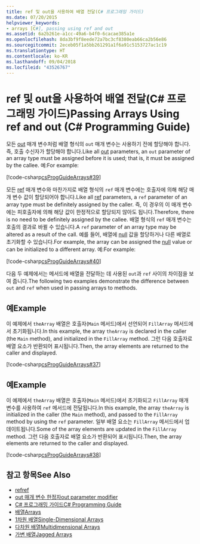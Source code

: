 ```yaml
---
title: ref 및 out을 사용하여 배열 전달(C# 프로그래밍 가이드)
ms.date: 07/20/2015
helpviewer_keywords:
- arrays [C#], passing using ref and out
ms.assetid: 6a2b261e-a1cc-49a6-b4f0-6cacae385a1e
ms.openlocfilehash: 8da3bf9f8eede72a7bc3cf8380eab66ca2b56e86
ms.sourcegitcommit: 2eceb05f1a5bb261291a1f6a91c5153727ac1c19
ms.translationtype: HT
ms.contentlocale: ko-KR
ms.lasthandoff: 09/04/2018
ms.locfileid: "43526767"
---
```

# <a name="passing-arrays-using-ref-and-out-c-programming-guide"></a><span data-ttu-id="7458c-102">ref 및 out을 사용하여 배열 전달(C# 프로그래밍 가이드)</span><span class="sxs-lookup"><span data-stu-id="7458c-102">Passing Arrays Using ref and out (C# Programming Guide)</span></span>

<span data-ttu-id="7458c-103">모든 [out](../../../csharp/language-reference/keywords/out-parameter-modifier.md) 매개 변수처럼 배열 형식의 `out` 매개 변수는 사용하기 전에 할당해야 합니다. 즉, 호출 수신자가 할당해야 합니다.</span><span class="sxs-lookup"><span data-stu-id="7458c-103">Like all [out](../../../csharp/language-reference/keywords/out-parameter-modifier.md) parameters, an `out` parameter of an array type must be assigned before it is used; that is, it must be assigned by the callee.</span></span> <span data-ttu-id="7458c-104">예:</span><span class="sxs-lookup"><span data-stu-id="7458c-104">For example:</span></span>  
  
 [!code-csharp[csProgGuideArrays#39](../../../csharp/programming-guide/arrays/codesnippet/CSharp/passing-arrays-using-ref-and-out_1.cs)]  
  
 <span data-ttu-id="7458c-105">모든 [ref](../../../csharp/language-reference/keywords/ref.md) 매개 변수와 마찬가지로 배열 형식의 `ref` 매개 변수에는 호출자에 의해 해당 매개 변수 값이 할당되어야 합니다.</span><span class="sxs-lookup"><span data-stu-id="7458c-105">Like all [ref](../../../csharp/language-reference/keywords/ref.md) parameters, a `ref` parameter of an array type must be definitely assigned by the caller.</span></span> <span data-ttu-id="7458c-106">즉, 이 경우의 이 매개 변수에는 피호출자에 의해 해당 값이 한정적으로 할당되지 않아도 됩니다.</span><span class="sxs-lookup"><span data-stu-id="7458c-106">Therefore, there is no need to be definitely assigned by the callee.</span></span> <span data-ttu-id="7458c-107">배열 형식의 `ref` 매개 변수는 호출의 결과로 바뀔 수 있습니다.</span><span class="sxs-lookup"><span data-stu-id="7458c-107">A `ref` parameter of an array type may be altered as a result of the call.</span></span> <span data-ttu-id="7458c-108">예를 들어, 배열에 [null](../../../csharp/language-reference/keywords/null.md) 값을 할당하거나 다른 배열로 초기화할 수 있습니다.</span><span class="sxs-lookup"><span data-stu-id="7458c-108">For example, the array can be assigned the [null](../../../csharp/language-reference/keywords/null.md) value or can be initialized to a different array.</span></span> <span data-ttu-id="7458c-109">예:</span><span class="sxs-lookup"><span data-stu-id="7458c-109">For example:</span></span>  
  
 [!code-csharp[csProgGuideArrays#40](../../../csharp/programming-guide/arrays/codesnippet/CSharp/passing-arrays-using-ref-and-out_2.cs)]  
  
 <span data-ttu-id="7458c-110">다음 두 예제에서는 메서드에 배열을 전달하는 데 사용된 `out`과 `ref` 사이의 차이점을 보여 줍니다.</span><span class="sxs-lookup"><span data-stu-id="7458c-110">The following two examples demonstrate the difference between `out` and `ref` when used in passing arrays to methods.</span></span>  
  
## <a name="example"></a><span data-ttu-id="7458c-111">예</span><span class="sxs-lookup"><span data-stu-id="7458c-111">Example</span></span>

 <span data-ttu-id="7458c-112">이 예제에서 `theArray` 배열은 호출자(`Main` 메서드)에서 선언되어 `FillArray` 메서드에서 초기화됩니다.</span><span class="sxs-lookup"><span data-stu-id="7458c-112">In this example, the array `theArray` is declared in the caller (the `Main` method), and initialized in the `FillArray` method.</span></span> <span data-ttu-id="7458c-113">그런 다음 호출자로 배열 요소가 반환되어 표시됩니다.</span><span class="sxs-lookup"><span data-stu-id="7458c-113">Then, the array elements are returned to the caller and displayed.</span></span>  
  
 [!code-csharp[csProgGuideArrays#37](../../../csharp/programming-guide/arrays/codesnippet/CSharp/passing-arrays-using-ref-and-out_3.cs)]

## <a name="example"></a><span data-ttu-id="7458c-114">예</span><span class="sxs-lookup"><span data-stu-id="7458c-114">Example</span></span>

 <span data-ttu-id="7458c-115">이 예제에서 `theArray` 배열은 호출자(`Main` 메서드)에서 초기화되고 `FillArray` 매개 변수를 사용하여 `ref` 메서드에 전달됩니다.</span><span class="sxs-lookup"><span data-stu-id="7458c-115">In this example, the array `theArray` is initialized in the caller (the `Main` method), and passed to the `FillArray` method by using the `ref` parameter.</span></span> <span data-ttu-id="7458c-116">일부 배열 요소는 `FillArray` 메서드에서 업데이트됩니다.</span><span class="sxs-lookup"><span data-stu-id="7458c-116">Some of the array elements are updated in the `FillArray` method.</span></span> <span data-ttu-id="7458c-117">그런 다음 호출자로 배열 요소가 반환되어 표시됩니다.</span><span class="sxs-lookup"><span data-stu-id="7458c-117">Then, the array elements are returned to the caller and displayed.</span></span>  
  
 [!code-csharp[csProgGuideArrays#38](../../../csharp/programming-guide/arrays/codesnippet/CSharp/passing-arrays-using-ref-and-out_4.cs)]  
  
## <a name="see-also"></a><span data-ttu-id="7458c-118">참고 항목</span><span class="sxs-lookup"><span data-stu-id="7458c-118">See Also</span></span>

- [<span data-ttu-id="7458c-119">ref</span><span class="sxs-lookup"><span data-stu-id="7458c-119">ref</span></span>](../../../csharp/language-reference/keywords/ref.md)  
- [<span data-ttu-id="7458c-120">out 매개 변수 한정자</span><span class="sxs-lookup"><span data-stu-id="7458c-120">out parameter modifier</span></span>](../../../csharp/language-reference/keywords/out-parameter-modifier.md)  
- [<span data-ttu-id="7458c-121">C# 프로그래밍 가이드</span><span class="sxs-lookup"><span data-stu-id="7458c-121">C# Programming Guide</span></span>](../../../csharp/programming-guide/index.md)  
- [<span data-ttu-id="7458c-122">배열</span><span class="sxs-lookup"><span data-stu-id="7458c-122">Arrays</span></span>](../../../csharp/programming-guide/arrays/index.md)  
- [<span data-ttu-id="7458c-123">1차원 배열</span><span class="sxs-lookup"><span data-stu-id="7458c-123">Single-Dimensional Arrays</span></span>](../../../csharp/programming-guide/arrays/single-dimensional-arrays.md)  
- [<span data-ttu-id="7458c-124">다차원 배열</span><span class="sxs-lookup"><span data-stu-id="7458c-124">Multidimensional Arrays</span></span>](../../../csharp/programming-guide/arrays/multidimensional-arrays.md)  
- [<span data-ttu-id="7458c-125">가변 배열</span><span class="sxs-lookup"><span data-stu-id="7458c-125">Jagged Arrays</span></span>](../../../csharp/programming-guide/arrays/jagged-arrays.md)

